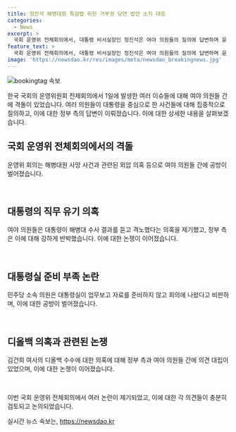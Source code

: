```yaml
---
title: 정진석 해병대원 특검법 위헌 거부권 당연 법안 소지 대응
categories:
  - News
excerpt: >
  국회 운영위 전체회의에서, 대통령 비서실장인 정진석은 여야 의원들의 질의에 답변하며 윤 대통령의 격노설을 부인하고, 장호진 국가안보실장은 적절한 상황 판단이 아니라고 발언하며 격론이 벌어졌다. 민주당 의원들은 해병대원 사망 사건과 관련된 대통령의 행동을 촉구하고, 국회 운영위에서 고성이 오가며 공방이 벌어졌으며, 여사의 디올백 의혹에 대한 논의 또한 이뤄졌다. 국회는 여야 간 논쟁으로 인해 중단되는 등 긴장한 분위기 속에서 열렸다.
feature_text: >
  국회 운영위 전체회의에서, 대통령 비서실장인 정진석은 여야 의원들의 질의에 답변하며 윤 대통령의 격노설을 부인하고, 장호진 국가안보실장은 적절한 상황 판단이 아니라고 발언하며 격론이 벌어졌다. 민주당 의원들은 해병대원 사망 사건과 관련된 대통령의 행동을 촉구하고, 국회 운영위에서 고성이 오가며 공방이 벌어졌으며, 여사의 디올백 의혹에 대한 논의 또한 이뤄졌다. 국회는 여야 간 논쟁으로 인해 중단되는 등 긴장한 분위기 속에서 열렸다.
image: 'https://newsdao.kr/res/images/meta/newsdao_breakingnews.jpg'
---
```


<p><img src="https://newsdao.kr/res/images/meta/newsdao_breakingnews.jpg" alt="bookingtag 속보" /></p>

<p>한국 국회의 운영위원회 전체회의에서 1일에 발생한 여러 이슈들에 대해 여야 의원들 간에 격돌이 있었습니다. 여러 의원들이 대통령을 중심으로 한 사건들에 대해 집중적으로 질의하고, 이에 대한 정부 측의 답변이 이뤄졌습니다. 이에 대한 상세한 내용을 살펴보겠습니다.</p>

<h2 data-ke-size="size26">국회 운영위 전체회의에서의 격돌</h2>

<p>운영위 회의는 해병대원 사망 사건과 관련된 외압 의혹 등으로 여야 의원들 간에 공방이 벌어졌습니다.</p>

<p data-ke-size="size16">&nbsp;</p>

<h2 data-ke-size="size26">대통령의 직무 유기 의혹</h2>

<p>여야 의원들은 대통령이 해병대 수사 결과를 듣고 격노했다는 의혹을 제기했고, 정부 측은 이에 대해 강하게 반박했습니다. 이에 대한 논쟁이 이어졌습니다.</p>

<p data-ke-size="size16">&nbsp;</p>

<h2 data-ke-size="size26">대통령실 준비 부족 논란</h2>

<p>민주당 소속 의원은 대통령실이 업무보고 자료를 준비하지 않고 회의에 나왔다고 비판하며, 이에 대한 공방이 벌어졌습니다.</p>

<p data-ke-size="size16">&nbsp;</p>

<h2 data-ke-size="size26">디올백 의혹과 관련된 논쟁</h2>

<p>김건희 여사의 디올백 수수에 대한 의혹에 대해 정부 측과 여야 의원들 간에 의견 대립이 있었으며, 이에 대한 논쟁이 이어졌습니다.</p>

<p data-ke-size="size16">&nbsp;</p>

<p>이번 국회 운영위 전체회의에서 여러 논란이 제기되었고, 이에 대한 각 의견들이 충분히 검토되고 논의되었습니다.</p>
실시간 뉴스 속보는, <a href="https://newsdao.kr" rel="dofollow">https://newsdao.kr</a>


